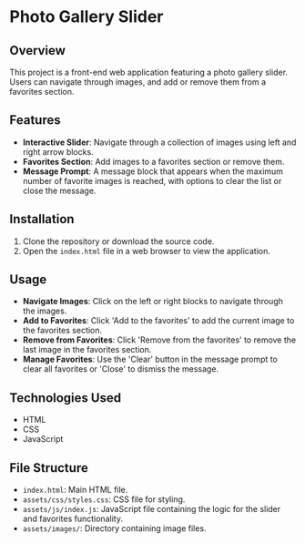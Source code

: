 # Photo Gallery Slider

## Overview
This project is a front-end web application featuring a photo gallery slider. Users can navigate through images, and add or remove them from a favorites section.

## Features
- **Interactive Slider**: Navigate through a collection of images using left and right arrow blocks.
- **Favorites Section**: Add images to a favorites section or remove them.
- **Message Prompt**: A message block that appears when the maximum number of favorite images is reached, with options to clear the list or close the message.

## Installation
1. Clone the repository or download the source code.
2. Open the `index.html` file in a web browser to view the application.

## Usage
- **Navigate Images**: Click on the left or right blocks to navigate through the images.
- **Add to Favorites**: Click 'Add to the favorites' to add the current image to the favorites section.
- **Remove from Favorites**: Click 'Remove from the favorites' to remove the last image in the favorites section.
- **Manage Favorites**: Use the 'Clear' button in the message prompt to clear all favorites or 'Close' to dismiss the message.

## Technologies Used
- HTML
- CSS
- JavaScript

## File Structure
- `index.html`: Main HTML file.
- `assets/css/styles.css`: CSS file for styling.
- `assets/js/index.js`: JavaScript file containing the logic for the slider and favorites functionality.
- `assets/images/`: Directory containing image files.
